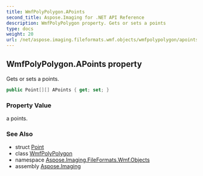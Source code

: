 ```yaml
---
title: WmfPolyPolygon.APoints
second_title: Aspose.Imaging for .NET API Reference
description: WmfPolyPolygon property. Gets or sets a points
type: docs
weight: 20
url: /net/aspose.imaging.fileformats.wmf.objects/wmfpolypolygon/apoints/
---
```

## WmfPolyPolygon.APoints property

Gets or sets a points.

```csharp
public Point[][] APoints { get; set; }
```

### Property Value

a points.

### See Also

* struct [Point](../../../aspose.imaging/point/)
* class [WmfPolyPolygon](../)
* namespace [Aspose.Imaging.FileFormats.Wmf.Objects](../../wmfpolypolygon/)
* assembly [Aspose.Imaging](../../../)



